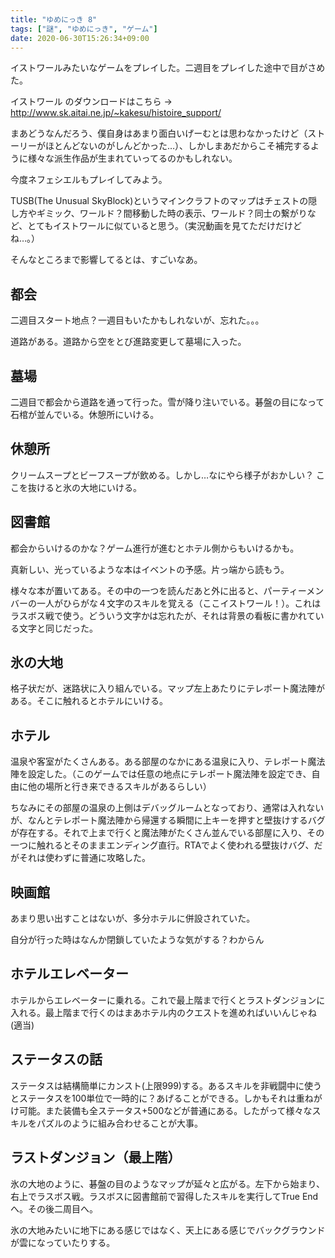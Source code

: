 ```yaml
---
title: "ゆめにっき 8"
tags: ["謎", "ゆめにっき", "ゲーム"]
date: 2020-06-30T15:26:34+09:00
---
```


イストワールみたいなゲームをプレイした。二週目をプレイした途中で目がさめた。

イストワール のダウンロードはこちら → <http://www.sk.aitai.ne.jp/~kakesu/histoire_support/>

まあどうなんだろう、僕自身はあまり面白いげーむとは思わなかったけど（ストーリーがほとんどないのがしんどかった…）、しかしまあだからこそ補完するように様々な派生作品が生まれていってるのかもしれない。

今度ネフェシエルもプレイしてみよう。

TUSB(The Unusual SkyBlock)というマインクラフトのマップはチェストの隠し方やギミック、ワールド？間移動した時の表示、ワールド？同士の繋がりなど、とてもイストワールに似ていると思う。（実況動画を見てただけだけどね…。）

そんなところまで影響してるとは、すごいなあ。

## 都会

二週目スタート地点？一週目もいたかもしれないが、忘れた。。。

道路がある。道路から空をとび進路変更して墓場に入った。

## 墓場

二週目で都会から道路を通って行った。雪が降り注いでいる。碁盤の目になって石棺が並んでいる。休憩所にいける。

## 休憩所

クリームスープとビーフスープが飲める。しかし…なにやら様子がおかしい？
ここを抜けると氷の大地にいける。

## 図書館

都会からいけるのかな？ゲーム進行が進むとホテル側からもいけるかも。

真新しい、光っているような本はイベントの予感。片っ端から読もう。

様々な本が置いてある。その中の一つを読んだあと外に出ると、パーティーメンバーの一人がひらがな４文字のスキルを覚える（ここイストワール！）。これはラスボス戦で使う。どういう文字かは忘れたが、それは背景の看板に書かれている文字と同じだった。

## 氷の大地

格子状だが、迷路状に入り組んでいる。マップ左上あたりにテレポート魔法陣がある。そこに触れるとホテルにいける。

## ホテル

温泉や客室がたくさんある。ある部屋のなかにある温泉に入り、テレポート魔法陣を設定した。（このゲームでは任意の地点にテレポート魔法陣を設定でき、自由に他の場所と行き来できるスキルがあるらしい）

ちなみにその部屋の温泉の上側はデバッグルームとなっており、通常は入れないが、なんとテレポート魔法陣から帰還する瞬間に上キーを押すと壁抜けするバグが存在する。それで上まで行くと魔法陣がたくさん並んでいる部屋に入り、その一つに触れるとそのままエンディング直行。RTAでよく使われる壁抜けバグ、だがそれは使わずに普通に攻略した。

## 映画館

あまり思い出すことはないが、多分ホテルに併設されていた。

自分が行った時はなんか閉鎖していたような気がする？わからん

## ホテルエレベーター

ホテルからエレベーターに乗れる。これで最上階まで行くとラストダンジョンに入れる。最上階まで行くのはまあホテル内のクエストを進めればいいんじゃね(適当)

## ステータスの話

ステータスは結構簡単にカンスト(上限999)する。あるスキルを非戦闘中に使うとステータスを100単位で一時的に？あげることができる。しかもそれは重ねがけ可能。また装備も全ステータス+500などが普通にある。したがって様々なスキルをパズルのように組み合わせることが大事。

## ラストダンジョン（最上階）

氷の大地のように、碁盤の目のようなマップが延々と広がる。左下から始まり、右上でラスボス戦。ラスボスに図書館前で習得したスキルを実行してTrue Endへ。その後二周目へ。

氷の大地みたいに地下にある感じではなく、天上にある感じでバックグラウンドが雲になっていたりする。

